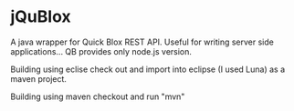jQuBlox
=======

A java wrapper for Quick Blox REST API. Useful for writing server side applications... QB provides only node.js version. 

Building using eclise
 check out and import into eclipse (I used Luna) as a maven project.
 
Building using maven
 checkout and run "mvn"



